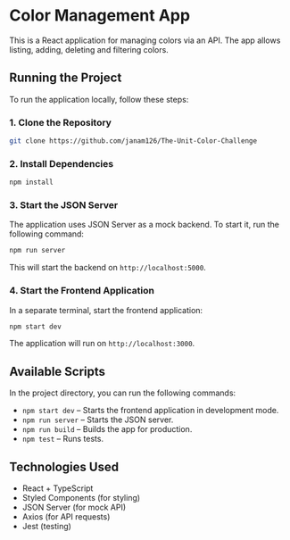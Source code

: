 # Color Management App

This is a React application for managing colors via an API. The app allows listing, adding, deleting and filtering colors.

## Running the Project

To run the application locally, follow these steps:

### 1. Clone the Repository

```sh
git clone https://github.com/janam126/The-Unit-Color-Challenge
```

### 2. Install Dependencies

```sh
npm install
```

### 3. Start the JSON Server

The application uses JSON Server as a mock backend. To start it, run the following command:

```sh
npm run server
```

This will start the backend on `http://localhost:5000`.

### 4. Start the Frontend Application

In a separate terminal, start the frontend application:

```sh
npm start dev
```

The application will run on `http://localhost:3000`.

## Available Scripts

In the project directory, you can run the following commands:

- `npm start dev` – Starts the frontend application in development mode.
- `npm run server` – Starts the JSON server.
- `npm run build` – Builds the app for production.
- `npm test` – Runs tests.

## Technologies Used

- React + TypeScript
- Styled Components (for styling)
- JSON Server (for mock API)
- Axios (for API requests)
- Jest (testing)
